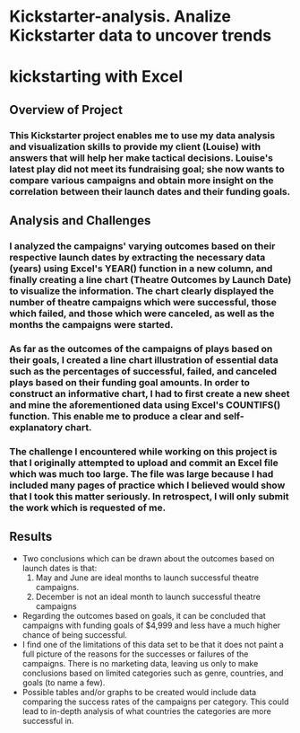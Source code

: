 # Kickstarter-analysis. Analize Kickstarter data to uncover trends

# kickstarting with Excel

## Overview of Project

### This Kickstarter project enables me to use my data analysis and visualization skills to provide my client (Louise) with answers that will help her make tactical decisions. Louise's latest play did not meet its fundraising goal; she now wants to compare various campaigns and obtain more insight on the correlation between their launch dates and their funding goals.

## Analysis and Challenges

### I analyzed the campaigns' varying outcomes based on their respective launch dates by extracting the necessary data (years) using Excel's YEAR() function in a new column, and finally creating a line chart (Theatre Outcomes by Launch Date) to visualize the information. The chart clearly displayed the number of theatre campaigns which were successful, those which failed, and those which were canceled, as well as the months the campaigns were started.

### As far as the outcomes of the campaigns of plays based on their goals, I created a line chart illustration of essential data such as the percentages of successful, failed, and canceled plays based on their funding goal amounts. In order to construct an informative chart, I had to first create a new sheet and mine the aforementioned data using Excel's COUNTIFS() function. This enable me to produce a clear and self-explanatory chart.

### The challenge I encountered while working on this project is that I originally attempted to upload and commit an Excel file which was much too large. The file was large because I had included many pages of practice which I believed would show that I took this matter seriously. In retrospect, I will only submit the work which is requested of me.

## Results
- Two conclusions which can be drawn about the outcomes based on launch dates is that:
  1. May and June are ideal months to launch successful theatre campaigns.
  2. December is not an ideal month to launch successful theatre campaigns
- Regarding the outcomes based on goals, it can be concluded that campaigns with funding goals of $4,999 and less have a much higher chance of being successful.
- I find one of the limitations of this data set to be that it does not paint a full picture of the reasons for the successes or failures of the campaigns. There is no marketing data, leaving us only to make conclusions based on limited categories such as genre, countries, and goals (to name a few).
- Possible tables and/or graphs to be created would include data comparing the success rates of the campaigns per category. This could lead to in-depth analysis of what countries the categories are more successful in.
